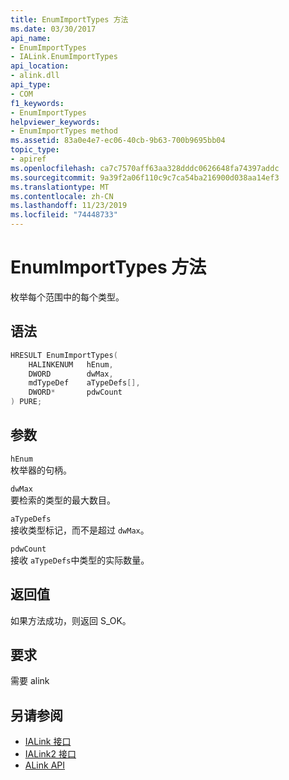 ```yaml
---
title: EnumImportTypes 方法
ms.date: 03/30/2017
api_name:
- EnumImportTypes
- IALink.EnumImportTypes
api_location:
- alink.dll
api_type:
- COM
f1_keywords:
- EnumImportTypes
helpviewer_keywords:
- EnumImportTypes method
ms.assetid: 83a0e4e7-ec06-40cb-9b63-700b9695bb04
topic_type:
- apiref
ms.openlocfilehash: ca7c7570aff63aa328dddc0626648fa74397addc
ms.sourcegitcommit: 9a39f2a06f110c9c7ca54ba216900d038aa14ef3
ms.translationtype: MT
ms.contentlocale: zh-CN
ms.lasthandoff: 11/23/2019
ms.locfileid: "74448733"
---
```

# <a name="enumimporttypes-method"></a>EnumImportTypes 方法

枚举每个范围中的每个类型。

## <a name="syntax"></a>语法

```cpp
HRESULT EnumImportTypes(
    HALINKENUM   hEnum,
    DWORD        dwMax,
    mdTypeDef    aTypeDefs[],
    DWORD*       pdwCount
) PURE;
```

## <a name="parameters"></a>参数

`hEnum`\
枚举器的句柄。

`dwMax`\
要检索的类型的最大数目。

`aTypeDefs`\
接收类型标记，而不是超过 `dwMax`。

`pdwCount`\
接收 `aTypeDefs`中类型的实际数量。

## <a name="return-value"></a>返回值

如果方法成功，则返回 S_OK。

## <a name="requirements"></a>要求

需要 alink

## <a name="see-also"></a>另请参阅

- [IALink 接口](ialink-interface.md)
- [IALink2 接口](ialink2-interface.md)
- [ALink API](index.md)
